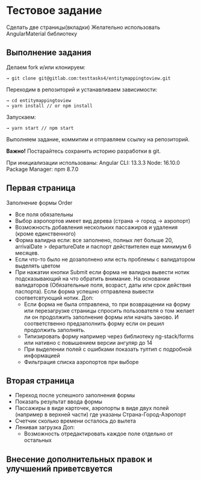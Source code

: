 # Тестовое задание

Сделать две страницы(вкладки)
Желательно использовать AngularMaterial библиотеку

## Выполнение задания

Делаем fork и/или клонируем:

```
→ git clone git@gitlab.com:testtasks4/entitymappingtoview.git
```

Переходим в репозиторий и устанавливаем зависимости:

```
→ cd entitymappingtoview
→ yarn install // or npm install
```

Запускаем:

```
→ yarn start // npm start
```

Выполняем задание, коммитим и отправляем ссылку на репозиторий.

**Важно!** Постарайтесь сохранить историю разработки в git.

При инициализации использованы:
Angular CLI: 13.3.3
Node: 16.10.0
Package Manager: npm 8.7.0

## Первая страница

Заполнение формы Order

- Все поля обязательны
- Выбор аэропортов имеет вид дерева (страна -> город -> аэропорт)
- Возможность добавления нескольких пассажиров и удаления (кроме единственного)
- Форма валидна если: все заполнено, полных лет больше 20, arrivalDate > departureDate и паспорт действителен еще минимум 6 месяцев.
- Если что-то было не дозаполнено или есть проблемы с валидатором выделять цветом
- При нажатии кнопки Submit если форма не валидна вывести нотик подсказывающий на что обратить внимание. На основании валидаторов (Обязательные поля, возраст, даты или срок действия паспорта). Если форма успешно отправлена вывести соответсвтующий нотик.
  Доп:
  - Если форма не была отправлена, то при возвращении на форму или перезагрузке страницы спросить пользователя о том желает ли он продолжить заполнение формы или начать заново. И соответственно предзаполнить форму если он решил продолжить заполнять.
  - Типизировать форму например через библиотеку ng-stack/forms или нативно с повышением версии ангуляр до 14
  - При выделении полей с ошибками показать тултип с подробной информацией
  - Фильтрация списка аэропортов при выборе

## Вторая страница

- Переход после успешного заполнения формы
- Показать результат ввода формы
- Пассажиры в виде карточек, аэропорты в виде двух полей (например в верхней части) где указаны Страна-Город-Аэропорт
- Счетчик сколько времени осталось до вылета
- Ленивая загрузка
  Доп:
  - Возможность отредактировать каждое поле отдельно от остальных

## Внесение дополнительных правок и улучшений приветсвуется
